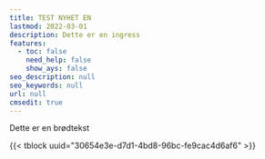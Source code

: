 ```yaml
---
title: TEST NYHET EN
lastmod: 2022-03-01
description: Dette er en ingress
features:
  - toc: false
    need_help: false
    show_ays: false
seo_description: null
seo_keywords: null
url: null
cmsedit: true
---
```

Dette er en brødtekst

{{< tblock uuid="30654e3e-d7d1-4bd8-96bc-fe9cac4d6af6" >}}